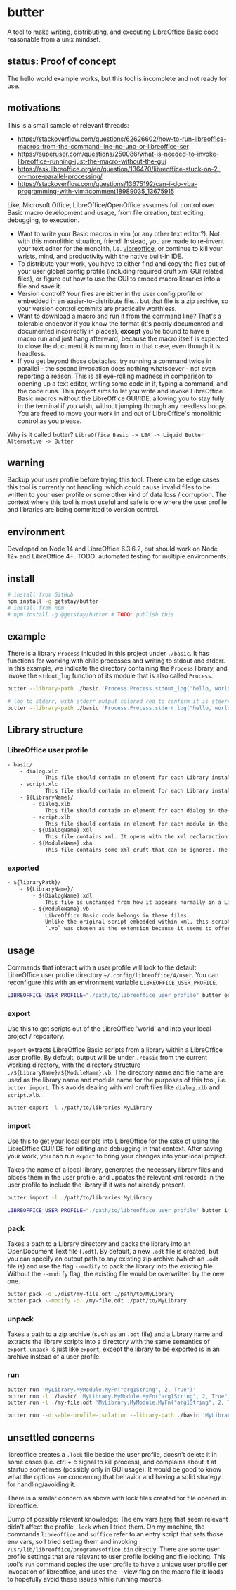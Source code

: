 # butter

A tool to make writing, distributing, and executing LibreOffice Basic code reasonable from a unix mindset.

## status: Proof of concept

The hello world example works, but this tool is incomplete and not ready for use.

## motivations

This is a small sample of relevant threads:

- https://stackoverflow.com/questions/62626602/how-to-run-libreoffice-macros-from-the-command-line-no-uno-or-libreoffice-ser
- https://superuser.com/questions/250086/what-is-needed-to-invoke-libreoffice-running-just-the-macro-without-the-gui
- https://ask.libreoffice.org/en/question/136470/libreoffice-stuck-on-2-or-more-parallel-processing/
- https://stackoverflow.com/questions/13675192/can-i-do-vba-programming-with-vim#comment18989035_13675915

Like, Microsoft Office, LibreOffice/OpenOffice assumes full control over Basic macro development and usage, from file creation, text editing, debugging, to execution.
- Want to write your Basic macros in vim (or any other text editor?). Not with this monolithic situation, friend! Instead, you are made to re-invent your text editor for the monolith, i.e. [vibreoffice](https://github.com/seanyeh/vibreoffice), or continue to kill your wrists, mind, and productivity with the native built-in IDE.
- To distribute your work, you have to either find and copy the files out of your user global config profile (including required cruft xml GUI related files), or figure out how to use the GUI to embed macro libraries into a file and save it.
- Version control? Your files are either in the user config profile or embedded in an easier-to-distribute file... but that file is a zip archive, so your version control commits are practically worthless.
- Want to download a macro and run it from the command line? That's a tolerable endeavor if you know the format (it's poorly documented and documented incorrectly in places), **except** you're bound to have a macro run and just hang afterward, because the macro itself is expected to close the document it is running from in that case, even though it is headless.
- If you get beyond those obstacles, try running a command twice in parallel - the second invocation does nothing whatsoever - not even reporting a reason. This is all eye-rolling madness in comparison to opening up a text editor, writing some code in it, typing a command, and the code runs. This project aims to let you write and invoke LibreOffice Basic macros without the LibreOffice GUI/IDE, allowing you to stay fully in the terminal if you wish, without jumping through any needless hoops. You are freed to move your work in and out of LibreOffice's monolithic control as you please.

Why is it called butter?
`LibreOffice Basic -> LBA -> Liquid Butter Alternative -> Butter`

## warning

Backup your user profile before trying this tool. There can be edge cases this tool is currently not handling, which could cause invalid files to be written to your user profile or some other kind of data loss / corruption. The context where this tool is most useful and safe is one where the user profile and libraries are being committed to version control.

## environment

Developed on Node 14 and LibreOffice 6.3.6.2, but should work on Node 12+ and LibreOffice 4+. TODO: automated testing for multiple environments.

## install

```sh
# install from GitHub
npm install -g getstay/butter
# install from npm
# npm install -g @getstay/butter # TODO: publish this
```

## example

There is a library `Process` inlcuded in this project under `./basic`. It has functions for working with child processes and writing to stdout and stderr. In this example, we indicate the directory containing the `Process` library, and invoke the `stdout_log` function of its module that is also called `Process`.
```sh
butter --library-path ./basic 'Process.Process.stdout_log("hello, world!")'

# log to stderr, with stderr output colored red to confirm it is stderr
butter --library-path ./basic 'Process.Process.stderr_log("hello, world!")' 2> >(while read line; do echo -e "\e[01;31m$line\e[0m" >&2; done)
```

## Library structure

### LibreOffice user profile

```txt
- basic/
	- dialog.xlc
			This file should contain an element for each Library installed in the profile, referencing the library's `dialog.xlb` file.
	- script.xlc
			This file should contain an element for each Library installed in the profile, referencing the library's `script.xlb` file.
	- ${LibraryName}/
		- dialog.xlb
			This file should contain an element for each dialog in the library, referencing the dialog's name.
		- script.xlb
			This file should contain an element for each module in the library, referencing the module's name.
		- ${DialogName}.xdl
			This file contains xml. It opens with the xml declaraction and doctype, and the rest is dialog markup.
		- ${ModuleName}.xba
			This file contains some xml cruft that can be ignored. The xml tag of interest is `script:module`. Its attribute `script:name` is the module name, and its text content is the LibreOffice Basic script with html entities encoded.
```

### exported

```txt
- ${libraryPath}/
	- ${LibraryName}/
		- ${DialogName}.xdl
			This file is unchanged from how it appears normally in a LibreOffice Library.
		- ${ModuleName}.vb
			LibreOffice Basic code belongs in these files.
			Unlike the original script embedded within xml, this script does not have encoded html entities.
			`.vb` was chosen as the extension because it seems to offer slightly better syntax highlighting for LibreOffice Basic code in editors than `.bas`.
```

## usage

Commands that interact with a user profile will look to the default LibreOffice user profile directory `~/.config/libreoffice/4/user`. You can reconfigure this with an environment variable `LIBREOFFICE_USER_PROFILE`.

```sh
LIBREOFFICE_USER_PROFILE="./path/to/libreoffice_user_profile" butter export MyLibrary
```

### export

Use this to get scripts out of the LibreOffice 'world' and into your local project / repository.

`export` extracts LibreOffice Basic scripts from a library within a LibreOffice user profile. By default, output will be under `./basic` from the current working directory, with the directory structure `./${LibraryName}/${ModuleName}.vb`. The directory name and file name are used as the library name and module name for the purposes of this tool, i.e. `butter import`. This avoids dealing with xml cruft files like `dialog.xlb` and `script.xlb`.

```sh
butter export -l ./path/to/libraries MyLibrary
```

### import

Use this to get your local scripts into LibreOffice for the sake of using the LibreOffice GUI/IDE for editing and debugging in that context. After saving your work, you can run `export` to bring your changes into your local project.

Takes the name of a local library, generates the necessary library files and places them in the user profile, and updates the relevant xml records in the user profile to include the library if it was not already present.

```sh
butter import -l ./path/to/libraries MyLibrary
```

```sh
LIBREOFFICE_USER_PROFILE="./path/to/libreoffice_user_profile" butter import ./path/to/MyLibrary
```

### pack

Takes a path to a Library directory and packs the library into an OpenDocument Text file (`.odt`). By default, a new `.odt` file is created, but you can specify an output path to any existing zip archive (which an `.odt` file is) and use the flag `--modify` to pack the library into the existing file. Without the `--modify` flag, the existing file would be overwritten by the new one.

```sh
butter pack -o ./dist/my-file.odt ./path/to/MyLibrary
butter pack --modify -o ./my-file.odt ./path/to/MyLibrary
```

### unpack

Takes a path to a zip archive (such as an `.odt` file) and a Library name and extracts the library scripts into a directory with the same semantics of `export`. `unpack` is just like `export`, except the library to be exported is in an archive instead of a user profile.

### run

```sh
butter run 'MyLibrary.MyModule.MyFn("arg1String", 2, True")'
butter run -l ./basic/ 'MyLibrary.MyModule.MyFn("arg1String", 2, True")'
butter run -l ./my-file.odt 'MyLibrary.MyModule.MyFn("arg1String", 2, True")'

butter run --disable-profile-isolation --library-path ./basic 'MyLibrary.MyModule.MyFn("arg1String", 2, True")'
```

## unsettled concerns

libreoffice creates a `.lock` file beside the user profile, doesn't delete it in some cases (i.e. ctrl + c signal to kill process), and complains about it at startup sometimes (possibly only in GUI usage). It would be good to know what the options are concerning that behavior and having a solid strategy for handling/avoiding it.

There is a similar concern as above with lock files created for file opened in libreoffice.

Dump of possibly relevant knowledge:
	The env vars [here](https://wiki.openoffice.org/wiki/Environment_Variables) that seem relevant didn't affect the profile `.lock` when I tried them. On my machine, the commands `libreoffice` and `soffice` refer to an entry script that sets those env vars, so I tried setting them and invoking `/usr/lib/libreoffice/program/soffice.bin` directly.
	There are some user profile settings that are relevant to user profile locking and file locking.
	This tool's `run` command copies the user profile to have a unique user profile per invocation of libreoffice, and uses the --view flag on the macro file it loads to hopefully avoid these issues while running macros.
